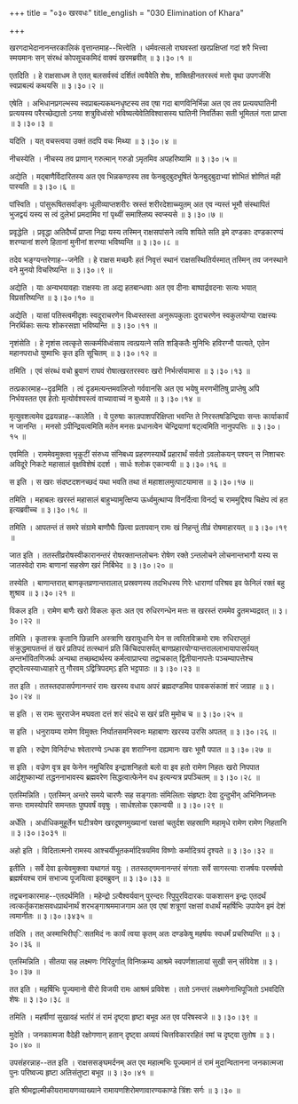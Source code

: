 +++
title = "०३० खरवधः"
title_english = "030 Elimination of Khara"

+++


खरगदाभेदानानन्तरकालिकं वृत्तान्तमाह--भित्त्वेति । धर्मवत्सलो राघवस्तां
खरप्रक्षिप्तां गदां शरै भित्त्वा स्मयमानः सन् संरब्धं कोपसूचकमिदं वाक्यं
खरमब्रवीत्  ॥  ३।३०।१  ॥   

  

एतदिति । हे राक्षसाधम ते एतत् बलसर्वस्वं दर्शितं त्वयैवेति शेषः,
शक्तिहीनतरस्त्वं मत्तो वृथा उपगर्जसि स्वप्राबल्यं कथयसि  ॥  ३।३०।२  ॥   

  

एषेति । अभिधानप्रगल्भस्य स्वप्राबल्यकथनधृष्टस्य तव एषा गदा
बाणविनिर्भिन्ना अत एव तव प्रत्ययघातिनी प्रत्ययस्य परैरच्छेद्यातो ऽनया
शत्रुविध्वंसो भविष्यत्येवेतिविश्वासस्य घातिनी निवर्तिका सती भूमितलं गता
प्राप्ता  ॥  ३।३०।३  ॥   

  

यदिति । यत् वचस्त्वया उक्तं तदपि वचः मिथ्या  ॥  ३।३०।४  ॥   

  

नीचस्येति । नीचस्य तव प्राणान् गरुत्मान् गरुडो ऽमृतमिव अपहरिष्यामि  ॥ 
३।३०।५  ॥   

  

अद्येति । मद्बाणैर्विदारितस्य अत एव भिन्नकण्ठस्य तव फेनबुद्बुदभूषितं
फेनबुद्बुदाभ्यां शोभितं शोणितं मही पास्यति  ॥  ३।३०।६  ॥   

  

पांस्विति । पांसुरूषितसर्वाङ्गः धूलीव्याप्तशरीरः स्रस्तं
शरीरदेशाच्च्युतम् अत एव न्यस्तं भूमौ संस्थापितं भुजद्वयं यस्य स त्वं
दुलेभां प्रमदामिव गां पृथ्वीं समाश्लिष्य स्वप्स्यसे  ॥  ३।३०।७  ॥   

  

प्रवृद्धेति । प्रवृद्धा अतिदैर्घ्यं प्राप्ता निद्रा यस्य तस्मिन्
राक्षसपांसने त्वयि शयिते सति इमे दण्डकाः दण्डकारण्यं शरण्यानां शरणे
हितानां मुनीनां शरण्या भविष्यन्ति  ॥  ३।३०।८  ॥   

  

तदेव भङ्ग्यन्तरेणाह--जनेति । हे राक्षस मच्छरैः हतं निवृत्तं स्थानं
राक्षसस्थितिर्यस्मात् तस्मिन् तव जनस्थाने वने मुनयो विचरिष्यन्ति  ॥ 
३।३०।९  ॥   

  

अद्येति । याः अन्यभयावहाः राक्षस्यः ता अद्य हतबान्धवाः अत एव दीनाः
बाष्पार्द्रवदनाः सत्यः भयात् विप्रसरिष्यन्ति  ॥  ३।३०।१०  ॥   

  

अद्येति । यासां पतिस्त्वमीदृशः स्वदुराचरणेन विध्वस्तस्ता अनुरूपकुलाः
दुराचरणेन स्वकुलयोग्या राक्षस्यः निरर्थिकाः सत्यः शोकरसज्ञा भविष्यन्ति
 ॥  ३।३०।११  ॥   

  

नृशंसेति । हे नृशंस त्वत्कृते सत्कर्मविध्वंसाय त्वत्प्रयत्ने सति
शङ्कितैः मुनिभिः हविरग्नौ पात्यते, एतेन महानपराधो युष्माभिः कृत इति
सूचितम्  ॥  ३।३०।१२  ॥   

  

तमिति । एवं संरब्धं वचो ब्रुवाणं राघवं रोषात्खरतरस्वरः खरो
निर्भर्त्सयामास  ॥  ३।३०।१३  ॥   

  

तत्प्रकारमाह--दृढमिति । त्वं दृडमत्यन्तमवलिप्तो गर्ववानसि अत एव भयेषु
मरणभीतिषु प्राप्तेषु अपि निर्भयस्तत एव हेतोः मृत्योर्वश्यस्त्वं
वाच्यावाच्यं न बुध्यसे  ॥  ३।३०।१४  ॥   

  

मृत्युवशत्वमेव द्रढयन्नाह--कालेति । ये पुरुषाः कालपाशपरिक्षिप्ता भवन्ति
ते निरस्तषडिन्द्रियाः सन्तः कार्याकार्यं न जानन्ति । मनसो
ऽपीन्द्रियत्वमिति मतेन मनसः प्रधानत्वेन चेन्द्रियाणां षट्त्वमिति
नानुपपत्तिः  ॥  ३।३०।१५  ॥   

  

एवमिति । राममेवमुक्त्वा भृकुटीं संरुध्य संनिबध्य प्रहरणस्यार्थे
प्रहारार्थं सर्वतो ऽवलोकयन् पश्यन् स निशाचरः अविदूरे निकटे महासालं
वृक्षविशेषं ददर्श । सार्धः श्लोक एकान्वयी  ॥  ३।३०।१६  ॥   

  

स इति । स खरः संदष्टदशनच्छदं यथा भवति तथा तं महाशालमुत्पाटयामास  ॥ 
३।३०।१७  ॥   

  

तमिति । महाबलः खरस्तं महासालं बाहुभ्यामुत्क्षिप्य ऊर्ध्वमुत्थाप्य
विनर्दित्वा विनर्द्य च राममुद्दिश्य चिक्षेप त्वं हत इत्यब्रवीच्च  ॥ 
३।३०।१८  ॥   

  

तमिति । आपतन्तं तं समरे संग्रामे बाणौघैः छित्वा प्रतापवान् रामः खं
निहन्तुं तीव्रं रोषमाहारयत्  ॥  ३।३०।१९  ॥   

  

जात इति । ततस्तीव्ररोषस्वीकारानन्तरं रोषरक्तान्तलोचनः रोषेण रक्ते
ऽन्तलोचने लोचनान्तभागौ यस्य स जातस्वेदो रामः बाणानां सहस्रेण खरं
निर्बिभेद  ॥  ३।३०।२०  ॥   

  

तस्येति । बाणान्तरात् बाणकृतव्रणान्तरालात् प्रस्रवणस्य तदभिधस्य गिरेः
धाराणां परिश्रव इव फेनिलं रक्तं बहु शुश्राव  ॥  ३।३०।२१  ॥   

  

विकल इति । रामेण बाणैः खरो विकलः कृतः अत एव रुधिरगन्धेन मत्तः स खरस्तं
राममेव द्रुतमभ्यद्रवत्  ॥  ३।३०।२२  ॥   

  

तमिति । कृतास्त्रः कृतानि छिन्नानि अस्त्राणि खरायुधानि येन स
त्वरितविक्रमो रामः रुधिराप्लुतं संक्रुद्धमापतन्तं तं खरं प्रतिपदं
तत्स्थानं प्रति किंचिदपासर्पत् बाणप्रहारयोग्यान्तराललाभायापासर्पयत्
अन्तर्भावितणिजर्थः अन्यथा तच्छब्दार्थस्य कर्मत्वाप्राप्त्या तद्वाचकात्
द्वितीयानापत्तेः पञ्चम्यापत्तेश्च दृष्ट्वेत्यस्याध्याहारे तु गौरवम्
ऽद्वित्रिपदम्ऽ इति भट्टपाठः  ॥  ३।३०।२३  ॥   

  

तत इति । ततस्तदपासर्पणानन्तरं रामः खरस्य वधाय अपरं ब्रह्मदण्डमिव
पावकसंकाशं शरं जग्राह  ॥  ३।३०।२४  ॥   

  

स इति । स रामः सुरराजेन मघवता दत्तं शरं संदधे स खरं प्रति मुमोच च  ॥ 
३।३०।२५  ॥   

  

स इति । धनुरायम्य रामेण विमुक्तः निर्घातसमनिस्वनः महाबाणः खरस्य उरसि
अपतत्  ॥  ३।३०।२६  ॥   

  

स इति । रुद्रेण विनिर्दग्धः श्वेतारण्ये ऽन्धक इव शराग्निना दह्यमानः खरः
भूमौ पपात  ॥  ३।३०।२७  ॥   

  

स इति । वज्रेण वृत्र इव फेनेन नमुचिरिव इन्द्राशनिहतो बलो वा इव हतो रामेण
निहतः खरो निपपात आर्द्रशुष्काभ्यां तद्धननाभावस्य ब्रह्मवरेण
सिद्धत्वात्फेनेन वध इत्यन्यत्र प्रपञ्चितम्  ॥  ३।३०।२८  ॥   

  

एतस्मिन्निति । एतस्मिन् अन्तरे समये चारणैः सह सङ्गताः संमिलिताः
संहृष्टाः देवा दुन्दुभीन् अभिनिघ्नन्तः सन्तः रामस्योपरि समन्ततः
पुष्पवर्षं ववृषुः । सार्धश्लोक एकान्वयी  ॥  ३।३०।२९  ॥   

  

अर्धेति । अर्धाधिकमुहूर्तेन घटीत्रयेण खरदूषणमुख्यानां रक्षसां चतुर्दश
सहस्राणि महामृधे रामेण रामेण निहतानि  ॥  ३।३०।३०३१  ॥   

  

अहो इति । विदितात्मनो रामस्य आश्चर्यीभूतकर्मादित्रयमिव विष्णोः
कर्मादित्रयं दृश्यते  ॥  ३।३०।३२  ॥   

  

इतीति । सर्वे देवा इत्येवमुक्त्वा यथागतं ययुः । ततस्तद्गमनानन्तरं संगताः
सर्वे सागस्त्याः राजर्षयः परमर्षयो ब्रह्मर्षयश्च रामं सभाज्य पूजयित्वा
इदमब्रुवन्  ॥  ३।३०।३३  ॥   

  

तद्वचनाकारमाह--एतदर्थमिति । महेन्द्रो ऽत्यैश्वर्यवान् पुरन्दरः
रिपुपुरविदारकः पाकशासन इन्द्रः एतदर्थं त्वत्कर्तृकराक्षसवधप्रार्थनार्थं
शरभङ्गाश्रममाजगाम अत एव एषां शत्रूणां रक्षसां वधार्थं महर्षिभिः उपायेन
इमं देशं त्वमानीतः  ॥  ३।३०।३४३५  ॥   

  

तदिति । तत् अस्माभिरीप्िसतमिदं नः कार्यं त्वया कृतम् अतः दण्डकेषु
महर्षयः स्वधर्मं प्रचरिष्यन्ति  ॥  ३।३०।३६  ॥   

  

एतस्मिन्निति । सीतया सह लक्ष्मणः गिरिदुर्गात् विनिष्क्रम्य आश्रमे
स्वपर्णशालायां सुखी सन् संविवेश  ॥  ३।३०।३७  ॥   

  

तत इति । महर्षिभिः पूज्यमानो वीरो विजयी रामः आश्रमं प्रविवेश । ततो
ऽनन्तरं लक्ष्मणेनाभिपूजितो ऽभवदिति शेषः  ॥  ३।३०।३८  ॥   

  

तमिति । महर्षीणां सुखावहं भर्तारं तं रामं दृष्ट्वा हृष्टा बभूव अत एव
परिषस्वजे  ॥  ३।३०।३९  ॥   

  

मुदेति । जनकात्मजा वैदेही रक्षोगणान् हतान् दृष्ट्वा अव्ययं
चित्तविकाररहितं रमां च दृष्ट्वा तुतोष  ॥  ३।३०।४०  ॥   

  

उपसंहरन्नाह--तत इति । राक्षससङ्घमर्दनम् अत एव महात्मभिः पूज्यमानं तं
रामं मुदान्वितानना जनकात्मजा पुनः परिष्वज्य हृष्टा अतिसंतुष्टा बभूव  ॥ 
३।३०।४१  ॥   

  

इति श्रीमद्वाल्मीकीयरामायणव्याख्याने रामायणशिरोमणावारण्यकाण्डे त्रिंशः
सर्गः  ॥  ३।३०  ॥   

  


